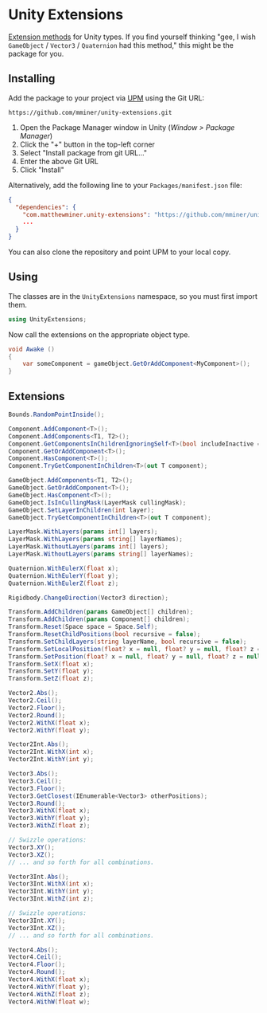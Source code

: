 # Unity Extensions

[Extension methods](http://en.wikipedia.org/wiki/Extension_method) for Unity
types. If you find yourself thinking "gee, I wish `GameObject` / `Vector3` /
`Quaternion` had this method," this might be the package for you.


## Installing

Add the package to your project via
[UPM](https://docs.unity3d.com/Manual/upm-ui.html) using the Git URL:

```
https://github.com/mminer/unity-extensions.git
```

1. Open the Package Manager window in Unity (*Window > Package Manager*)
2. Click the "+" button in the top-left corner
3. Select "Install package from git URL..."
4. Enter the above Git URL
5. Click "Install"

Alternatively, add the following line to your `Packages/manifest.json` file:

```json
{
  "dependencies": {
    "com.matthewminer.unity-extensions": "https://github.com/mminer/unity-extensions.git",
    ...
  }
}
```

You can also clone the repository and point UPM to your local copy.


## Using

The classes are in the `UnityExtensions` namespace, so you must first import
them.

```csharp
using UnityExtensions;
```

Now call the extensions on the appropriate object type.

```csharp
void Awake ()
{
    var someComponent = gameObject.GetOrAddComponent<MyComponent>();
}
```


## Extensions

```csharp
Bounds.RandomPointInside();

Component.AddComponent<T>();
Component.AddComponents<T1, T2>();
Component.GetComponentsInChildrenIgnoringSelf<T>(bool includeInactive = false);
Component.GetOrAddComponent<T>();
Component.HasComponent<T>();
Component.TryGetComponentInChildren<T>(out T component);

GameObject.AddComponents<T1, T2>();
GameObject.GetOrAddComponent<T>();
GameObject.HasComponent<T>();
GameObject.IsInCullingMask(LayerMask cullingMask);
GameObject.SetLayerInChildren(int layer);
GameObject.TryGetComponentInChildren<T>(out T component);

LayerMask.WithLayers(params int[] layers);
LayerMask.WithLayers(params string[] layerNames);
LayerMask.WithoutLayers(params int[] layers);
LayerMask.WithoutLayers(params string[] layerNames);

Quaternion.WithEulerX(float x);
Quaternion.WithEulerY(float y);
Quaternion.WithEulerZ(float z);

Rigidbody.ChangeDirection(Vector3 direction);

Transform.AddChildren(params GameObject[] children);
Transform.AddChildren(params Component[] children);
Transform.Reset(Space space = Space.Self);
Transform.ResetChildPositions(bool recursive = false);
Transform.SetChildLayers(string layerName, bool recursive = false);
Transform.SetLocalPosition(float? x = null, float? y = null, float? z = null);
Transform.SetPosition(float? x = null, float? y = null, float? z = null);
Transform.SetX(float x);
Transform.SetY(float y);
Transform.SetZ(float z);

Vector2.Abs();
Vector2.Ceil();
Vector2.Floor();
Vector2.Round();
Vector2.WithX(float x);
Vector2.WithY(float y);

Vector2Int.Abs();
Vector2Int.WithX(int x);
Vector2Int.WithY(int y);

Vector3.Abs();
Vector3.Ceil();
Vector3.Floor();
Vector3.GetClosest(IEnumerable<Vector3> otherPositions);
Vector3.Round();
Vector3.WithX(float x);
Vector3.WithY(float y);
Vector3.WithZ(float z);

// Swizzle operations:
Vector3.XY();
Vector3.XZ();
// ... and so forth for all combinations.

Vector3Int.Abs();
Vector3Int.WithX(int x);
Vector3Int.WithY(int y);
Vector3Int.WithZ(int z);

// Swizzle operations:
Vector3Int.XY();
Vector3Int.XZ();
// ... and so forth for all combinations.

Vector4.Abs();
Vector4.Ceil();
Vector4.Floor();
Vector4.Round();
Vector4.WithX(float x);
Vector4.WithY(float y);
Vector4.WithZ(float z);
Vector4.WithW(float w);
```
